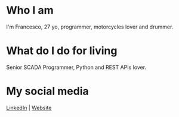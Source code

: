 # Who I am
I'm Francesco, 27 yo, programmer, motorcycles lover and drummer.

# What do I do for living
Senior SCADA Programmer, Python and REST APIs lover.

# My social media

[LinkedIn](https://www.linkedin.com/in/francesco-di-muro/)
 | [Website](https://www.francescodimuro.com)

<!---
FrancescoDiMuro/FrancescoDiMuro is a ✨ special ✨ repository because its `README.md` (this file) appears on your GitHub profile.
You can click the Preview link to take a look at your changes.
--->
